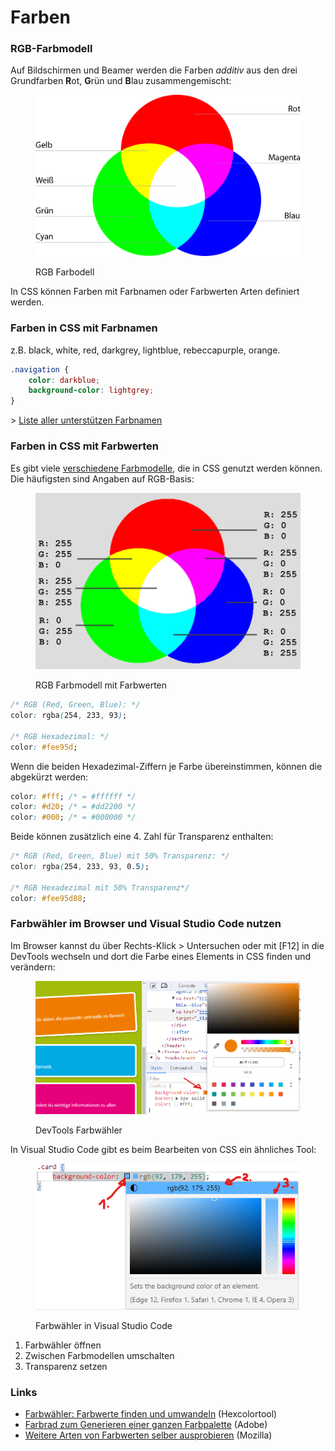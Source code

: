 # Farben

### RGB-Farbmodell

Auf Bildschirmen und Beamer werden die Farben _additiv_ aus den drei Grundfarben **R**ot, **G**rün und **B**lau zusammengemischt:&#x20;

<figure><img src="../../.gitbook/assets/rgb-farbmodell-1-1024x623.png" alt=""><figcaption><p>RGB Farbodell</p></figcaption></figure>

In CSS können Farben mit Farbnamen oder Farbwerten Arten definiert werden.

### Farben in CSS mit Farbnamen

z.B. black, white, red, darkgrey, lightblue, rebeccapurple, orange.&#x20;

```css
.navigation {
    color: darkblue;
    background-color: lightgrey;
}
```

\> [Liste aller unterstützen Farbnamen](https://www.w3schools.com/cssref/css\_colors.php)

### Farben in CSS mit Farbwerten

Es gibt viele [verschiedene Farbmodelle](https://developer.mozilla.org/en-US/docs/Web/CSS/color\_value), die in CSS genutzt werden können. Die häufigsten sind Angaben auf RGB-Basis:&#x20;

<figure><img src="../../.gitbook/assets/rgb-farbmodell.png" alt=""><figcaption><p>RGB Farbmodell mit Farbwerten</p></figcaption></figure>

```css
/* RGB (Red, Green, Blue): */
color: rgba(254, 233, 93);

/* RGB Hexadezimal: */
color: #fee95d;
```

Wenn die beiden Hexadezimal-Ziffern je Farbe übereinstimmen, können die abgekürzt werden:&#x20;

```css
color: #fff; /* = #ffffff */
color: #d20; /* = #dd2200 */
color: #000; /* = #000000 */
```

Beide können zusätzlich eine 4. Zahl für Transparenz enthalten:&#x20;

```css
/* RGB (Red, Green, Blue) mit 50% Transparenz: */
color: rgba(254, 233, 93, 0.5);

/* RGB Hexadezimal mit 50% Transparenz*/
color: #fee95d88;
```

### Farbwähler im Browser und Visual Studio Code nutzen

Im Browser kannst du über Rechts-Klick > Untersuchen oder mit \[F12] in die DevTools wechseln und dort die Farbe eines Elements in CSS finden und verändern:&#x20;

<figure><img src="../../.gitbook/assets/Browser-Color-Tool.png" alt=""><figcaption><p>DevTools Farbwähler</p></figcaption></figure>

In Visual Studio Code gibt es beim Bearbeiten von CSS ein ähnliches Tool:&#x20;

<figure><img src="../../.gitbook/assets/VSC-Color-Tool.png" alt=""><figcaption><p>Farbwähler in Visual Studio Code</p></figcaption></figure>

1. Farbwähler öffnen
2. Zwischen Farbmodellen umschalten
3. Transparenz setzen

### Links

* [Farbwähler: Farbwerte finden und umwandeln](https://www.hexcolortool.com/) (Hexcolortool)
* [Farbrad zum Generieren einer ganzen Farbpalette](https://color.adobe.com/de/create/color-wheel) (Adobe)
* [Weitere Arten von Farbwerten selber ausprobieren](https://developer.mozilla.org/en-US/docs/Web/CSS/color) (Mozilla)

